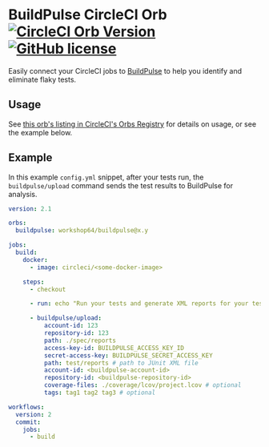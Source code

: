 # BuildPulse CircleCI Orb [![CircleCI Orb Version](https://img.shields.io/badge/endpoint.svg?url=https://badges.circleci.io/orb/workshop64/buildpulse)](https://circleci.com/orbs/registry/orb/workshop64/buildpulse) [![GitHub license](https://img.shields.io/badge/license-MIT-blue.svg)](https://raw.githubusercontent.com/Workshop64/buildpulse-circleci-orb/master/LICENSE)

Easily connect your CircleCI jobs to [BuildPulse](https://buildpulse.io) to help you identify and eliminate flaky tests.

## Usage

See [this orb's listing in CircleCI's Orbs Registry](https://circleci.com/orbs/registry/orb/workshop64/buildpulse) for details on usage, or see the example below.

## Example

In this example `config.yml` snippet, after your tests run, the `buildpulse/upload` command sends the test results to BuildPulse for analysis.

```yaml
version: 2.1

orbs:
  buildpulse: workshop64/buildpulse@x.y

jobs:
  build:
    docker:
      - image: circleci/<some-docker-image>

    steps:
      - checkout

      - run: echo "Run your tests and generate XML reports for your test results"

      - buildpulse/upload:
          account-id: 123 
          repository-id: 123
          path: ./spec/reports
          access-key-id: BUILDPULSE_ACCESS_KEY_ID
          secret-access-key: BUILDPULSE_SECRET_ACCESS_KEY
          path: test/reports # path to JUnit XML file
          account-id: <buildpulse-account-id>
          repository-id: <buildpulse-repository-id>
          coverage-files: ./coverage/lcov/project.lcov # optional
          tags: tag1 tag2 tag3 # optional

workflows:
  version: 2
  commit:
    jobs:
      - build
```
